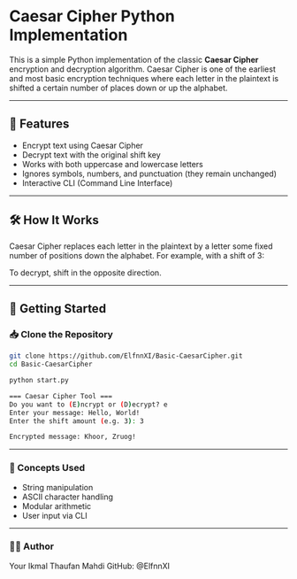 # Caesar Cipher Python Implementation

This is a simple Python implementation of the classic **Caesar Cipher** encryption and decryption algorithm. Caesar Cipher is one of the earliest and most basic encryption techniques where each letter in the plaintext is shifted a certain number of places down or up the alphabet.

---

## 📌 Features
- Encrypt text using Caesar Cipher
- Decrypt text with the original shift key
- Works with both uppercase and lowercase letters
- Ignores symbols, numbers, and punctuation (they remain unchanged)
- Interactive CLI (Command Line Interface)

---

## 🛠️ How It Works
Caesar Cipher replaces each letter in the plaintext by a letter some fixed number of positions down the alphabet. For example, with a shift of 3:


To decrypt, shift in the opposite direction.

---

## 🚀 Getting Started
### 📥 Clone the Repository

```bash
git clone https://github.com/ElfnnXI/Basic-CaesarCipher.git
cd Basic-CaesarCipher

python start.py

=== Caesar Cipher Tool ===
Do you want to (E)ncrypt or (D)ecrypt? e
Enter your message: Hello, World!
Enter the shift amount (e.g. 3): 3

Encrypted message: Khoor, Zruog!

```
---

### 🧠 Concepts Used
- String manipulation
- ASCII character handling
- Modular arithmetic
- User input via CLI

---

### 🧑‍💻 Author
Your Ikmal Thaufan Mahdi
GitHub: @ElfnnXI